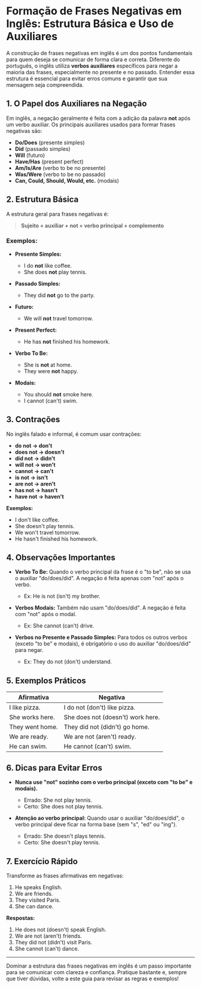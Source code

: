 
# Formação de Frases Negativas em Inglês: Estrutura Básica e Uso de Auxiliares

A construção de frases negativas em inglês é um dos pontos fundamentais para quem deseja se comunicar de forma clara e correta. Diferente do português, o inglês utiliza **verbos auxiliares** específicos para negar a maioria das frases, especialmente no presente e no passado. Entender essa estrutura é essencial para evitar erros comuns e garantir que sua mensagem seja compreendida.

## 1. O Papel dos Auxiliares na Negação

Em inglês, a negação geralmente é feita com a adição da palavra **not** após um verbo auxiliar. Os principais auxiliares usados para formar frases negativas são:

- **Do/Does** (presente simples)
- **Did** (passado simples)
- **Will** (futuro)
- **Have/Has** (present perfect)
- **Am/Is/Are** (verbo to be no presente)
- **Was/Were** (verbo to be no passado)
- **Can, Could, Should, Would, etc.** (modais)

## 2. Estrutura Básica

A estrutura geral para frases negativas é:

> **Sujeito + auxiliar + not + verbo principal + complemento**

### Exemplos:

- **Presente Simples:**  
  - I do **not** like coffee.  
  - She does **not** play tennis.

- **Passado Simples:**  
  - They did **not** go to the party.

- **Futuro:**  
  - We will **not** travel tomorrow.

- **Present Perfect:**  
  - He has **not** finished his homework.

- **Verbo To Be:**  
  - She is **not** at home.  
  - They were **not** happy.

- **Modais:**  
  - You should **not** smoke here.  
  - I cannot (can't) swim.

## 3. Contrações

No inglês falado e informal, é comum usar contrações:

- **do not → don't**
- **does not → doesn't**
- **did not → didn't**
- **will not → won't**
- **cannot → can't**
- **is not → isn't**
- **are not → aren't**
- **has not → hasn't**
- **have not → haven't**

**Exemplos:**

- I don't like coffee.
- She doesn't play tennis.
- We won't travel tomorrow.
- He hasn't finished his homework.

## 4. Observações Importantes

- **Verbo To Be:** Quando o verbo principal da frase é o "to be", não se usa o auxiliar "do/does/did". A negação é feita apenas com "not" após o verbo.
  - Ex: He is not (isn't) my brother.

- **Verbos Modais:** Também não usam "do/does/did". A negação é feita com "not" após o modal.
  - Ex: She cannot (can't) drive.

- **Verbos no Presente e Passado Simples:** Para todos os outros verbos (exceto "to be" e modais), é obrigatório o uso do auxiliar "do/does/did" para negar.
  - Ex: They do not (don't) understand.

## 5. Exemplos Práticos

| Afirmativa                | Negativa                        |
|---------------------------|---------------------------------|
| I like pizza.             | I do not (don't) like pizza.    |
| She works here.           | She does not (doesn't) work here.|
| They went home.           | They did not (didn't) go home.  |
| We are ready.             | We are not (aren't) ready.      |
| He can swim.              | He cannot (can't) swim.         |

## 6. Dicas para Evitar Erros

- **Nunca use "not" sozinho com o verbo principal (exceto com "to be" e modais).**
  - Errado: She not play tennis.
  - Certo: She does not play tennis.

- **Atenção ao verbo principal:** Quando usar o auxiliar "do/does/did", o verbo principal deve ficar na forma base (sem "s", "ed" ou "ing").
  - Errado: She doesn't plays tennis.
  - Certo: She doesn't play tennis.

## 7. Exercício Rápido

Transforme as frases afirmativas em negativas:

1. He speaks English.
2. We are friends.
3. They visited Paris.
4. She can dance.

**Respostas:**

1. He does not (doesn't) speak English.
2. We are not (aren't) friends.
3. They did not (didn't) visit Paris.
4. She cannot (can't) dance.

---

Dominar a estrutura das frases negativas em inglês é um passo importante para se comunicar com clareza e confiança. Pratique bastante e, sempre que tiver dúvidas, volte a este guia para revisar as regras e exemplos!
```
